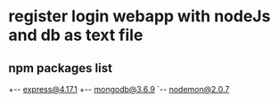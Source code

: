 # register login webapp with nodeJs and db as text file

## npm packages list

+-- express@4.17.1
+-- mongodb@3.6.9
`-- nodemon@2.0.7
